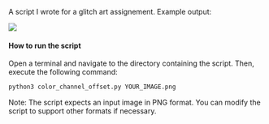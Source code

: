 A script I wrote for a glitch art assignement. Example output: 

![](https://github.com/frowenz/glitch/raw/main/voyage_of_life.gif)

#### How to run the script

Open a terminal and navigate to the directory containing the script. Then, execute the following command:

```bash
python3 color_channel_offset.py YOUR_IMAGE.png
```

Note: The script expects an input image in PNG format. You can modify the script to support other formats if necessary.

